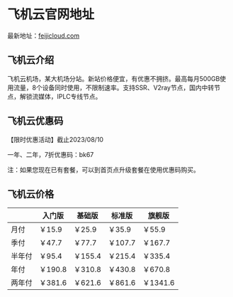 # 飞机云官网地址

最新地址：[feijicloud.com](https://feijicloud.com/auth/register?code=eUVD)

## 飞机云介绍

飞机云机场，某大机场分站。新站价格便宜，有优惠不拥挤。最高每月500GB使用流量，8个设备同时使用，不限制速率。支持SSR、V2ray节点，国内中转节点，解锁流媒体，IPLC专线节点。

## 飞机云优惠码

【限时优惠活动】截止2023/08/10

一年、二年，7折优惠码：bk67

注：如果您现在已有套餐，可以到首页点升级套餐在使用优惠码购买。

## 飞机云价格

||入门版|基础版|标准版|旗舰版|
|----|----|----|----|----|
|月付|￥15.9|￥25.9|￥35.9|￥55.9|
|季付|￥47.7|￥77.7|￥107.7|￥167.7|
|半年付|￥95.4|￥155.4|￥215.4|￥335.4|
|年付|￥190.8|￥310.8|￥430.8|￥670.8|
|两年付|￥381.6|￥621.6|￥861.6|￥1341.6|
